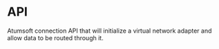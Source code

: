 # API
Atumsoft connection API that will initialize a virtual network adapter and allow data to be routed through it.
